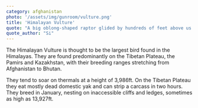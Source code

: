 ```yaml
---
category: afghanistan
photo: '/assets/img/gunroom/vulture.png'
title: 'Himalayan Vulture'
quote: "A big oblong-shaped raptor glided by hundreds of feet above us and I wondered if it was a Himalayan vulture."
quote_author: "Si"
---
```


The Himalayan Vulture is thought to be the largest bird found in the Himalayas. They are found predominantly on the Tibetan Plateau, the Pamirs and Kazakhstan, with their breeding ranges stretching from Afghanistan to Bhutan.  

They tend to soar on thermals at a height of 3,986ft. On the Tibetan Plateau they eat mostly dead domestic yak and can strip a carcass in two hours. They breed in January, nesting on inaccessible cliffs and ledges, sometimes as high as 13,927ft. 

